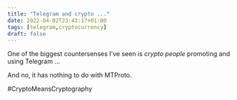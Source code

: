 ```yaml
---
title: "Telegram and crypto ..."
date: 2022-04-02T23:43:17+01:00
tags: [telegram,cryptocurrency]
draft: false
---
```


One of the biggest countersenses I've seen is *crypto people* promoting and using Telegram ...

And no, it has nothing to do with MTProto.

#CryptoMeansCryptography
